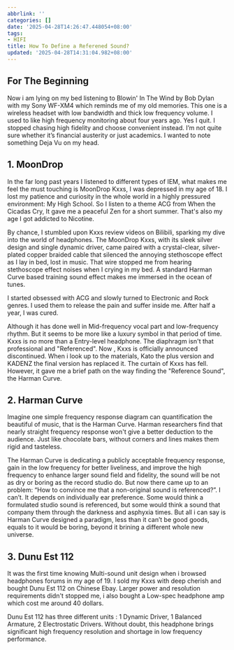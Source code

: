 ```yaml
---
abbrlink: ''
categories: []
date: '2025-04-28T14:26:47.448054+08:00'
tags:
- HIFI
title: How To Define a Referened Sound?
updated: '2025-04-28T14:31:04.982+08:00'
---
```

## For The Beginning

Now i am lying on my bed listening to Blowin' In The Wind by Bob Dylan with my Sony WF-XM4 which reminds me of my old memories. This one is a wireless headset with low bandwidth and thick low frequency volume. I used to like high frequency monitoring about four years ago. Yes I quit. I stopped chasing high fidelity and choose convenient instead. I’m not quite sure whether it’s financial austerity or just academics. I wanted to note something Deja Vu on my head.

## 1. MoonDrop

In the far long past years I listened to different types of IEM, what makes me feel the must touching is MoonDrop Kxxs, I was depressed in my age of 18. I lost my patience and curiosity in the whole world in a highly pressured environment: My High School. So I listen to a theme ACG from When the Cicadas Cry, It gave me a peaceful Zen for a short summer. That's also my age I got addicted to Nicotine.

By chance, I stumbled upon Kxxs review videos on Bilibili, sparking my dive into the world of headphones. The MoonDrop Kxxs, with its sleek silver design and single dynamic driver, came paired with a crystal-clear, silver-plated copper braided cable that silenced the annoying stethoscope effect as I lay in bed, lost in music. That wire stopped me from hearing stethoscope effect noises when I crying in my bed. A standard Harman Curve based training sound effect makes me immersed in the ocean of tunes.

I started obsessed with ACG and slowly turned to Electronic and Rock genres. I used them to release the pain and suffer inside me. After half a year, I was cured.

Although it has done well in Mid-frequency vocal part and low-frequency rhythm. But it seems to be more like a luxury symbol in that period of time. Kxxs is no more than a Entry-level headphone. The diaphragm isn't that professional and "Referenced". Now , Kxxs is officially announced discontinued. When i look up to the materials, Kato the plus version and KADENZ the final version has replaced it. The curtain of Kxxs has fell. However, it gave me a brief path on the way finding the "Reference Sound", the Harman Curve.

## 2. Harman Curve

Imagine one simple frequency response diagram can quantification the beautiful of music, that is the Harman Curve. Harman researchers find that nearly straight frequency response won't give a better deduction to the audience. Just like chocolate bars, without corners and lines makes them rigid and tasteless.

The Harman Curve is dedicating a publicly acceptable frequency response, gain in the low frequency for better liveliness, and improve the high frequency to enhance larger sound field and fidelity, the sound will be not as dry or boring as the record studio do. But now there came up to an problem: “How to convince me that a non-original sound is referenced?”. I can’t. It depends on individually ear preference. Some would think a formulated studio sound is referenced, but some would think a sound that company them through the darkness and asphyxia times. But all i can say is Harman Curve designed a paradigm, less than it can’t be good goods, equals to it would be boring, beyond it brining a different whole new universe.

## 3. Dunu Est 112

It was the first time knowing Multi-sound unit design when i browsed headphones forums in my age of 19. I sold my Kxxs with deep cherish and bought Dunu Est 112 on Chinese Ebay. Larger power and resolution requirements didn't stopped me, i also bought a Low-spec headphone amp which cost me around 40 dollars.

Dunu Est 112 has three different units : 1 Dynamic Driver, 1 Balanced Armature, 2 Electrostatic Drivers. Without doubt, this headphone brings significant high frequency resolution and shortage in low frequency performance.

